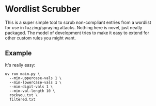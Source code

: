# Wordlist Scrubber
This is a super simple tool to scrub non-compliant entries from a wordlist for use in fuzzing/spraying attacks. Nothing here is novel, just neatly packaged. The model of development tries to make it easy to extend for other custom rules you might want.

## Example
It's really easy:
```shell
uv run main.py \
  --min-uppercase-vals 1 \
  --min-lowercase-vals 1 \
  --min-digit-vals 1 \
  --min-val-length 10 \
  rockyou.txt \
  filtered.txt
```